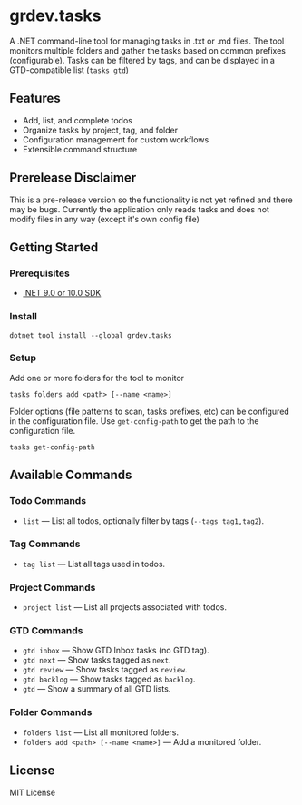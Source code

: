 # grdev.tasks

A .NET command-line tool for managing tasks in .txt or .md files. The tool monitors multiple folders and gather the tasks based on common prefixes (configurable). Tasks can be filtered by tags, and can be displayed in a GTD-compatible list (`tasks gtd`)

## Features
- Add, list, and complete todos
- Organize tasks by project, tag, and folder
- Configuration management for custom workflows
- Extensible command structure

## Prerelease Disclaimer

This is a pre-release version so the functionality is not yet refined and there may be bugs. Currently the application only reads tasks and does not modify files in any way (except it's own config file)

## Getting Started


### Prerequisites
- [.NET 9.0 or 10.0 SDK](https://dotnet.microsoft.com/download)

### Install

`dotnet tool install --global grdev.tasks`

### Setup 

Add one or more folders for the tool to monitor

`tasks folders add <path> [--name <name>]`

Folder options (file patterns to scan, tasks prefixes, etc) can be configured in the configuration file. Use `get-config-path` to get the path to the configuration file.

`tasks get-config-path`

## Available Commands

### Todo Commands
- `list` — List all todos, optionally filter by tags (`--tags tag1,tag2`).

### Tag Commands
- `tag list` — List all tags used in todos.

### Project Commands
- `project list` — List all projects associated with todos.

### GTD Commands
- `gtd inbox` — Show GTD Inbox tasks (no GTD tag).
- `gtd next` — Show tasks tagged as `next`.
- `gtd review` — Show tasks tagged as `review`.
- `gtd backlog` — Show tasks tagged as `backlog`.
- `gtd` — Show a summary of all GTD lists.

### Folder Commands
- `folders list` — List all monitored folders.
- `folders add <path> [--name <name>]` — Add a monitored folder.



## License
MIT License

